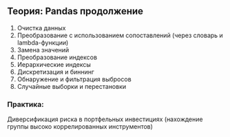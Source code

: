 ## Теория: Pandas продолжение

1. Очистка данных
2. Преобразование с использованием сопоставлений (через словарь и lambda-функции)
3. Замена значений
4. Преобразование индексов
5. Иерархические индексы
6. Дискретизация и биннинг
7. Обнаружение и фильтрация выбросов
8. Случайные выборки и перестановки

### Практика:

Диверсификация риска в портфельных инвестициях (нахождение группы высоко коррелированных инструментов)
